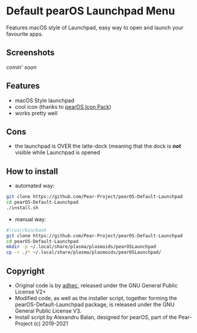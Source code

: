 # Default pearOS Launchpad Menu
Features macOS style of Launchpad, easy way to open and launch your favourite apps.

## Screenshots
<i>comin' soon</i>

## Features
* macOS Style launchpad
* cool icon (thanks to [pearOS Icon Pack](github.com/Pear-Project/pearOS-Default-Icons))
* works pretty well

## Cons
* the launchpad is OVER the latte-dock (meaning that the dock is <b><i>not</i></b> visible while Launchpad is opened

## How to install
* automated way:
```sh
git clone https://github.com/Pear-Project/pearOS-Default-Launchpad
cd pearOS-Default-Launchpad
./install.sh
```

* manual way:
```sh
#!/usr/bin/bash
git clone https://github.com/Pear-Project/pearOS-Default-Launchpad
cd pearOS-Default-Launchpad
mkdir -p ~/.local/share/plasma/plasmoids/pearOSLaunchpad
cp -r ./* ~/.local/share/plasma/plasmoids/pearOSLaunchpad/
```

## Copyright
* Original code is by [adhec](https://github.com/adhec), released under the GNU General Public License V2+
* Modified code, as well as the installer script, together forming the pearOS-Default-Launchpad package, is released under the GNU General Public License V3.
* Install script by Alexandru Balan, designed for pearOS, part of the Pear-Project (c) 2019-2021
